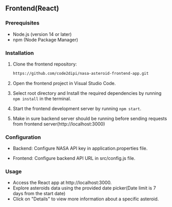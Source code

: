 ## Frontend(React)

### Prerequisites

- Node.js (version 14 or later) 
- npm (Node Package Manager)
 

### Installation

1. Clone the frontend repository:

   ```bash
   https://github.com/code2dipi/nasa-asteroid-frontend-app.git

1. Open the frontend project in Visual Studio Code.
2. Select root directory and Install the required dependencies by running `npm install` in the terminal.
3. Start the frontend development server by running `npm start`. 
4. Make in sure backend server should be running before sending requests from frontend server(http://localhost:3000)

### Configuration
- Backend: Configure NASA API key in application.properties file.

- Frontend: Configure backend API URL in src/config.js file.

### Usage
- Access the React app at http://localhost:3000.
- Explore asteroids data using the provided date picker(Date limit is 7 days from the start date)
- Click on "Details" to view more information about a specific asteroid.